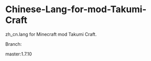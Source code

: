 # Chinese-Lang-for-mod-Takumi-Craft
zh_cn.lang for Minecraft mod Takumi Craft.


Branch:

master:1.7.10
